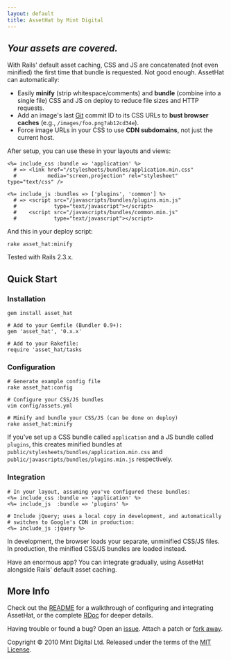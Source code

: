 ```yaml
---
layout: default
title: AssetHat by Mint Digital
---
```


## _Your assets are covered._ ##

With Rails' default asset caching, CSS and JS are concatenated (not even
minified) the first time that bundle is requested. Not good enough. AssetHat
can automatically:

* Easily **minify** (strip whitespace/comments) and **bundle** (combine into a
  single file) CSS and JS on deploy to reduce file sizes and HTTP requests.
* Add an image's last [Git](http://git-scm.com/) commit ID to its
  CSS URLs to **bust browser caches** (e.g.,
  <code>/images/foo.png?ab12cd34e</code>).
* Force image URLs in your CSS to use **CDN subdomains**, not just the current
  host.

After setup, you can use these in your layouts and views:

    <%= include_css :bundle => 'application' %>
      # => <link href="/stylesheets/bundles/application.min.css"
      #          media="screen,projection" rel="stylesheet" type="text/css" />

    <%= include_js :bundles => ['plugins', 'common'] %>
      # => <script src="/javascripts/bundles/plugins.min.js"
      #            type="text/javascript"></script>
      #    <script src="/javascripts/bundles/common.min.js"
      #            type="text/javascript"></script>

And this in your deploy script:

    rake asset_hat:minify

Tested with Rails 2.3.x.

## Quick Start ##

### Installation ###

    gem install asset_hat

    # Add to your Gemfile (Bundler 0.9+):
    gem 'asset_hat', '0.x.x'

    # Add to your Rakefile:
    require 'asset_hat/tasks

### Configuration ###

    # Generate example config file
    rake asset_hat:config

    # Configure your CSS/JS bundles
    vim config/assets.yml

    # Minify and bundle your CSS/JS (can be done on deploy)
    rake asset_hat:minify

If you've set up a CSS bundle called `application` and a JS bundle called
`plugins`, this creates minified bundles at
`public/stylesheets/bundles/application.min.css` and
`public/javascripts/bundles/plugins.min.js` respectively.

### Integration ###

    # In your layout, assuming you've configured these bundles:
    <%= include_css :bundle => 'application' %>
    <%= include_js  :bundle => 'plugins' %>

    # Include jQuery; uses a local copy in development, and automatically
    # switches to Google's CDN in production:
    <%= include_js :jquery %>

In development, the browser loads your separate, unminified CSS/JS files. In
production, the minified CSS/JS bundles are loaded instead.

Have an enormous app? You can integrate gradually, using AssetHat alongside
Rails' default asset caching.

## More Info ##

Check out the [README][] for a walkthrough of configuring and integrating
AssetHat, or the complete [RDoc][] for deeper details.

Having trouble or found a bug? Open an [issue][]. Attach a patch or
[fork away][].

[README]:     http://github.com/mintdigital/asset_hat#readme
[RDoc]:       /asset_hat/doc/index.html
[issue]:      http://github.com/mintdigital/asset_hat/issues
[fork away]:  http://github.com/mintdigital/asset_hat/fork

Copyright © 2010 Mint Digital Ltd.
Released under the terms of the [MIT License][].

[MIT License]: http://github.com/mintdigital/asset_hat/blob/master/LICENSE
